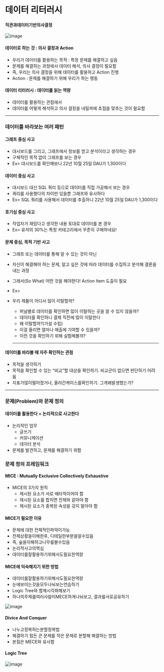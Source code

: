 데이터 리터러시
===

#### 직관과데이터기반의사결정
![image](https://github.com/user-attachments/assets/98aa833c-58e5-44d1-a3ed-9dc3602c4509)

#### 데이터로 하는 것 : 의사 결정과 Action
+ 우리가 데이터를 활용하는 목적 : 특정 문제를 해결하고 싶음
+ 문제를 해결하는 과정에서 데이터 해석, 의사 결정이 필요함
+ 즉, 우리는 의사 결정을 위해 데이터를 활용하고 Action 진행
+ Action : 문제를 해결하기 위해 우리가 하는 행동

#### 데이터 리터러시 : 데이터를 읽는 역량
+ 데이터를 활용하는 관점에서
+ 데이터를 어떻게 해석하고 의사 결정을 내릴까에 초점을 맞추는 것이 필요함


***
### 데이터를 바라보는 여러 패턴

#### 그래프 중심 사고
+ 대시보드를 그리고, 그래프에서 정보를 얻고 분석이라고 생각하는 경우
+ 구체적인 목적 없이 그래프를 보는 경우
+ Ex> 대시보드를 확인해보니 22년 10월 25일 DAU가 1,300이다

#### 데이터 중심 사고
+ 대시보드 대신 SQL 쿼리 등으로 데이터를 직접 가공해서 보는 경우
+ 쿼리를 사용했다의 차이만 있을뿐 그래프와 유사하다
+ Ex> SQL 쿼리를 사용해서 데이터를 추출하니 22년 10월 25일 DAU가 1,300이다

#### 호기심 중심 사고
+ 작업자가 재밌다고 생각한 내용 토대로 데이터를 본 경우
+ Ex> 유저의 30%는 특정 카테고리에서 꾸준히 구매하네요!

#### 문제 중심, 목적 기반 사고
+ 그래프 또는 데이터를 통해 알 수 있는 것이 아닌
+ 자신이 해결해야 하는 문제, 알고 싶은 것에 따라 데이터를 수집하고 분석해 결론을 내는 과정
+ 그래서(So What) 어떤 것을 해야한다! Action Item 도출이 필요
+ Ex>
+ 우리 제품이 어디서 많이 이탈할까?
  + 퍼널별로 데이터를 확인하면 많이 이탈하는 곳을 알 수 있지 않을까?
  + 데이터를 확인하니 결제 직전에 많이 이탈한다
  + 왜 이탈할까?(가설 수립) 
  + 이걸 올리면 얼마나 매출에 기여할 수 있을까?
  + 이런 것을 확인하기 위해 실험해볼까?


  ***

#### 데이터를 바라볼 때 자주 확인하는 관점
+ 목적을 생각하기
+ 목적을 확인할 수 있는 “비교”할 대상을 확인하기. 비교군이 없으면 판단하기 어려움
+ 지표가많이떨어졌거나, 올라간케이스를확인하기. 그게왜발생했는가?

***

### 문제(Problem)와 문제 정의

#### 데이터를 활용한다 = 논리적으로 사고한다
+ 논리적인 업무
  + 글쓰기
  + 커뮤니케이션
  + 데이터 분석
+ 문제를 발견하고, 문제를 해결하기 위함

### 문제 정의 프레임워크

#### MICE : Mutually Exclusive Collectively Exhaustive
+ MICE의 3가지 원칙
  + 제시된 요소가 서로 배타적이어야 함
  + 제시된 요소를 합치면 전체와 같아야 함
  + 제시된 요소가 중복된 속성을 갖지 말아야 함
 
#### MICE가 필요한 이유
+ 문제에 대한 전체적인파악이가능
+ 전체상황을이해한후, 디테일한부분을알수있음
+ 즉, 숲을이해하고나무를볼수있음
+ 논리적사고의핵심
+ 데이터를잘활용하기위해서도필요한역량

#### MICE에 익숙해지기 위한 방법
+ 데이터를잘활용하기위해서도필요한역량
+ 눈에보이는것을모두나눠보는연습하기
+ Logic Tree와 함께시각화해보기
+ 하나의주제를여러사람이MECE하게나눠보고, 결과를서로공유하기

![image](https://github.com/user-attachments/assets/f4524b9e-7b2c-4d67-83b7-a14c336fb605)

#### Divice And Conquer
+ 나누고정복하는분할정복법
+ 해결하기 힘든 큰 문제를 작은 문제로 분할해 해결하는 방법
+ 본질은 MECE와 유사함

#### Logic Tree
![image](https://github.com/user-attachments/assets/9d0f8f87-062a-4786-a15d-777668b9dee2)



  
